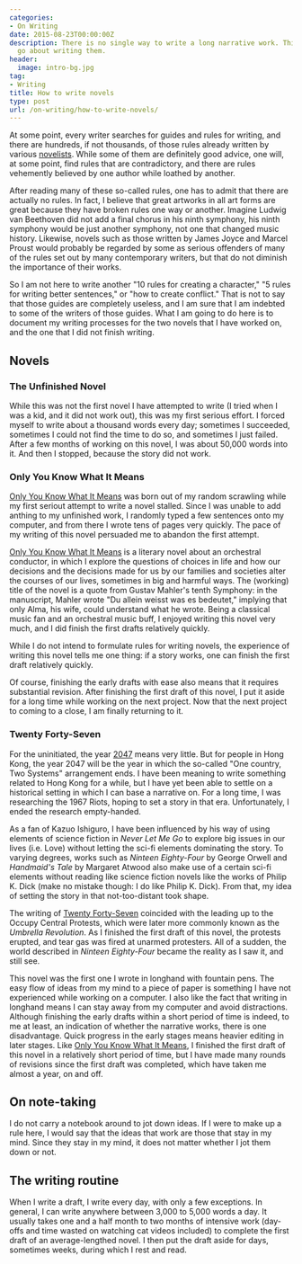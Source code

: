 ```yaml
---
categories:
- On Writing
date: 2015-08-23T00:00:00Z
description: There is no single way to write a long narrative work. This is how I
  go about writing them.
header:
  image: intro-bg.jpg
tag:
- Writing
title: How to write novels
type: post
url: /on-writing/how-to-write-novels/
---
```


At some point, every writer searches for guides and rules for writing, and there are hundreds, if not thousands, of those rules already written by various [novelists][1]. While some of them are definitely good advice, one will, at some point, find rules that are contradictory, and there are rules vehemently believed by one author while loathed by another.

After reading many of these so-called rules, one has to admit that there are actually no rules. In fact, I believe that great artworks in all art forms are great because they have broken rules one way or another. Imagine Ludwig van Beethoven did not add a final chorus in his ninth symphony, his ninth symphony would be just another symphony, not one that changed music history. Likewise, novels such as those written by James Joyce and Marcel Proust would probably be regarded by some as serious offenders of many of the rules set out by many contemporary writers, but that do not diminish the importance of their works.

So I am not here to write another "10 rules for creating a character," "5 rules for writing better sentences," or "how to create conflict." That is not to say that those guides are completely useless, and I am sure that I am indebted to some of the writers of those guides. What I am going to do here is to document my writing processes for the two novels that I have worked on, and the one that I did not finish writing.


## Novels

### The Unfinished Novel

While this was not the first novel I have attempted to write (I tried when I was a kid, and it did not work out), this was my first serious effort. I forced myself to write about a thousand words every day; sometimes I succeeded, sometimes I could not find the time to do so, and sometimes I just failed. After a few months of working on this novel, I was about 50,000 words into it. And then I stopped, because the story did not work.


### Only You Know What It Means

[Only You Know What It Means][2] was born out of my random scrawling while my first seriout attempt to write a novel stalled. Since I was unable to add anthing to my unfinished work, I randomly typed a few sentences onto my computer, and from there I wrote tens of pages very quickly. The pace of my writing of this novel persuaded me to abandon the first attempt.

[Only You Know What It Means][2] is a literary novel about an orchestral conductor, in which I explore the questions of choices in life and how our decisions and the decisions made for us by our families and societies alter the courses of our lives, sometimes in big and harmful ways. The (working) title of the novel is a quote from Gustav Mahler's tenth Symphony: in the manuscript, Mahler wrote "Du allein weisst was es bedeutet," implying that only Alma, his wife, could understand what he wrote. Being a classical music fan and an orchestral music buff, I enjoyed writing this novel very much, and I did finish the first drafts relatively quickly.

While I do not intend to formulate rules for writing novels, the experience of writing this novel tells me one thing: if a story works, one can finish the first draft relatively quickly.

Of course, finishing the early drafts with ease also means that it requires substantial revision. After finishing the first draft of this novel, I put it aside for a long time while working on the next project. Now that the next project to coming to a close, I am finally returning to it.


### Twenty Forty-Seven

For the uninitiated, the year [2047][3] means very little. But for people in Hong Kong, the year 2047 will be the year in which the so-called "One country, Two Systems" arrangement ends. I have been meaning to write something related to Hong Kong for a while, but I have yet been able to settle on a historical setting in which I can base a narrative on. For a long time, I was researching the 1967 Riots, hoping to set a story in that era. Unfortunately, I ended the research empty-handed.

As a fan of Kazuo Ishiguro, I have been influenced by his way of using elements of science fiction in <em>Never Let Me Go</em> to explore big issues in our lives (i.e. Love) without letting the sci-fi elements dominating the story. To varying degrees, works such as <em>Ninteen Eighty-Four</em> by George Orwell and <em>Handmaid's Tale</em> by Margaret Atwood also make use of a certain sci-fi elements without reading like science fiction novels like the works of Philip K. Dick (make no mistake though: I do like Philip K. Dick). From that, my idea of setting the story in that not-too-distant took shape.

The writing of [Twenty Forty-Seven][3] coincided with the leading up to the Occupy Central Protests, which were later more commonly known as the <em>Umbrella Revolution</em>. As I finished the first draft of this novel, the protests erupted, and tear gas was fired at unarmed protesters. All of a sudden, the world described in <em>Ninteen Eighty-Four</em> became the reality as I saw it, and still see.

This novel was the first one I wrote in longhand with fountain pens. The easy flow of ideas from my mind to a piece of paper is something I have not experienced while working on a computer. I also like the fact that writing in longhand means I can stay away from my computer and avoid distractions. Although finishing the early drafts within a short period of time is indeed, to me at least, an indication of whether the narrative works, there is one disadvantage. Quick progress in the early stages means heavier editing in later stages. Like [Only You Know What It Means][2], I finished the first draft of this novel in a relatively short period of time, but I have made many rounds of revisions since the first draft was completed, which have taken me almost a year, on and off.


## On note-taking

I do not carry a notebook around to jot down ideas. If I were to make up a rule here, I would say that the ideas that work are those that stay in my mind. Since they stay in my mind, it does not matter whether I jot them down or not.


## The writing routine

When I write a draft, I write every day, with only a few exceptions. In general, I can write anywhere between 3,000 to 5,000 words a day. It usually takes one and a half month to two months of intensive work (day-offs and time wasted on watching cat videos included) to complete the first draft of an average-lengthed novel. I then put the draft aside for days, sometimes weeks, during which I rest and read.




[1]: /
[2]: /novels/only-you-know-what-it-means/
[3]: /novels/2047/
